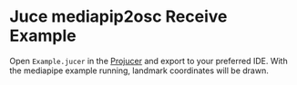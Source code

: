 # Juce mediapip2osc Receive Example

Open `Example.jucer` in the [Projucer](https://juce.com/discover/projucer) and export to your preferred IDE. With the mediapipe example running, landmark coordinates will be drawn. 